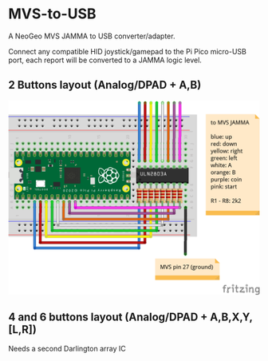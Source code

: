 # MVS-to-USB
A NeoGeo MVS JAMMA to USB converter/adapter.

Connect any compatible HID joystick/gamepad to the Pi Pico micro-USB port, each report will be converted to a JAMMA logic level.

## 2 Buttons layout (Analog/DPAD + A,B)
![sketch](./res/mvs-usb_bb.png)

## 4 and 6 buttons layout (Analog/DPAD + A,B,X,Y,[L,R])
Needs a second Darlington array IC

